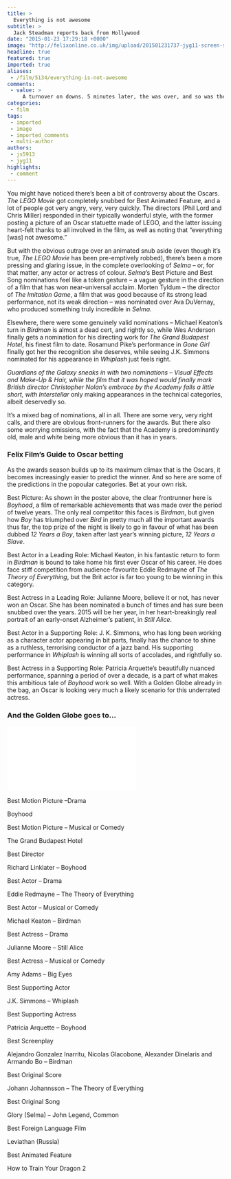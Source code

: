 ```yaml
---
title: >
  Everything is not awesome
subtitle: >
  Jack Steadman reports back from Hollywood
date: "2015-01-23 17:29:18 +0000"
image: "http://felixonline.co.uk/img/upload/201501231737-jyg11-screen-shot-2015-01-23-at-17.36.40.png"
headline: true
featured: true
imported: true
aliases:
 - /film/5134/everything-is-not-awesome
comments:
 - value: >
     A turnover on downs. 5 minutes later, the was over, and so was the summer season for New england. By analyzing how an individual behaves, you might be (in theory) able to calculate their future actions. <br>crÃ©dits fut rapidement http://creditsfut.com/,Whoa, this is a important web page.| <br>cs go skins gambling http://postboard.net/event/2006,I like checking your website. Thank you!| <br>nba 2k16 mt database http://madden15coins.freeblog.biz/?p=158,thank so a lota lot for your site it helps a whole lot <br>nba 2k17 vc http://animal.name/blogs/post/46811#sthash.Mhpwmjir.ka4WaqAq.dpbs,I love the info on your site. Thanks a lot!. <br>nfl 17 news http://www.churchofchains.com/blogs/post/1043
categories:
 - film
tags:
 - imported
 - image
 - imported_comments
 - multi-author
authors:
 - js5913
 - jyg11
highlights:
 - comment
---
```


You might have noticed there’s been a bit of controversy about the Oscars. _The LEGO Movie_ got completely snubbed for Best Animated Feature, and a lot of people got very angry, very, very quickly. The directors (Phil Lord and Chris Miller) responded in their typically wonderful style, with the former posting a picture of an Oscar statuette made of LEGO, and the latter issuing heart-felt thanks to all involved in the film, as well as noting that “everything [was] not awesome.”

But with the obvious outrage over an animated snub aside (even though it’s true, _The LEGO Movie_ has been pre-emptively robbed), there’s been a more pressing and glaring issue, in the complete overlooking of _Selma_ – or, for that matter, any actor or actress of colour. _Selma_’s Best Picture and Best Song nominations feel like a token gesture – a vague gesture in the direction of a film that has won near-universal acclaim. Morten Tyldum – the director of _The Imitation Game_, a film that was good because of its strong lead performance, not its weak direction – was nominated over Ava DuVernay, who produced something truly incredible in _Selma_.

Elsewhere, there were some genuinely valid nominations – Michael Keaton’s turn in _Birdman_ is almost a dead cert, and rightly so, while Wes Anderson finally gets a nomination for his directing work for _The Grand Budapest Hotel_, his finest film to date. Rosamund Pike’s performance in _Gone Girl_ finally got her the recognition she deserves, while seeing J.K. Simmons nominated for his appearance in _Whiplash_ just feels right.

_Guardians of the Galaxy _sneaks in with two nominations – Visual Effects and Make-Up & Hair, while the film that it was hoped would finally mark British director Christopher Nolan’s embrace by the Academy falls a little short, with_ Interstellar_ only making appearances in the technical categories, albeit deservedly so.

It’s a mixed bag of nominations, all in all. There are some very, very right calls, and there are obvious front-runners for the awards. But there also some worrying omissions, with the fact that the Academy is predominantly old, male and white being more obvious than it has in years.

### Felix Film’s Guide to Oscar betting

As the awards season builds up to its maximum climax that is the Oscars, it becomes increasingly easier to predict the winner. And so here are some of the predictions in the popoular categories. Bet at your own risk.

Best Picture: As shown in the poster above, the clear frontrunner here is _Boyhood_, a film of remarkable achievements that was made over the period of twelve years. The only real competitor this faces is _Birdman_, but given how _Boy_ has triumphed over _Bird_ in pretty much all the important awards thus far, the top prize of the night is likely to go in favour of what has been dubbed _12 Years a Boy_, taken after last year’s winning picture, _12 Years a Slave_.

Best Actor in a Leading Role: Michael Keaton, in his fantastic return to form in _Birdman_ is bound to take home his first ever Oscar of his career. He does face stiff competition from audience-favourite Eddie Redmayne of _The Theory of Everything_, but the Brit actor is far too young to be winning in this category.

Best Actress in a Leading Role: Julianne Moore, believe it or not, has never won an Oscar. She has been nominated a bunch of times and has sure been snubbed over the years. 2015 will be her year, in her heart-breakingly real portrait of an early-onset Alzheimer’s patient, in _Still Alice_.

Best Actor in a Supporting Role: J. K. Simmons, who has long been working as a character actor appearing in bit parts, finally has the chance to shine as a ruthless, terrorising conductor of a jazz band. His supporting performance in _Whiplash_ is winning all sorts of accolades, and rightfully so.

Best Actress in a Supporting Role: Patricia Arquette’s beautifully nuanced performance, spanning a period of over a decade, is a part of what makes this ambitious tale of _Boyhood_ work so well. With a Golden Globe already in the bag, an Oscar is looking very much a likely scenario for this underrated actress.

### And the Golden Globe goes to...

![Screen Shot 2015-01-23 at 17.34.11.png](../inc/timthumb.php?src=/img/upload/201501231734-jyg11-screen-shot-2015-01-23-at-17.34.11.png&w=460px&zc=1&a=t)

Best Motion Picture –Drama

Boyhood

Best Motion Picture – Musical or Comedy

The Grand Budapest Hotel

Best Director

Richard Linklater – Boyhood

Best Actor – Drama

Eddie Redmayne – The Theory of Everything

Best Actor – Musical or Comedy

Michael Keaton – Birdman

Best Actress – Drama

Julianne Moore – Still Alice

Best Actress – Musical or Comedy

Amy Adams – Big Eyes

Best Supporting Actor

J.K. Simmons – Whiplash

Best Supporting Actress

Patricia Arquette – Boyhood

Best Screenplay

Alejandro Gonzalez Inarritu, Nicolas Glacobone, Alexander Dinelaris and Armando Bo – Birdman

Best Original Score

Johann Johannsson – The Theory of Everything

Best Original Song

Glory (Selma) – John Legend, Common

Best Foreign Language Film

Leviathan (Russia)

Best Animated Feature

How to Train Your Dragon 2
